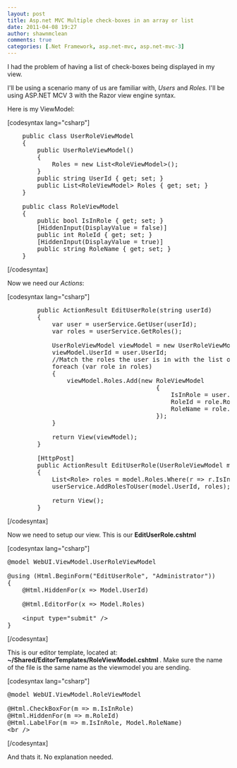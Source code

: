 ```yaml
---
layout: post
title: Asp.net MVC Multiple check-boxes in an array or list
date: 2011-04-08 19:27
author: shawnmclean
comments: true
categories: [.Net Framework, asp.net-mvc, asp.net-mvc-3]
---
```

I had the problem of having a list of check-boxes being displayed in my view.

I'll be using a scenario many of us are familiar with, <em>Users </em>and <em>Roles. </em>I'll be using ASP.NET MCV 3 with the Razor view engine syntax.

Here is my ViewModel:

[codesyntax lang="csharp"]
<pre>    public class UserRoleViewModel
    {
        public UserRoleViewModel()
        {
            Roles = new List&lt;RoleViewModel&gt;();
        }
        public string UserId { get; set; }
        public List&lt;RoleViewModel&gt; Roles { get; set; }
    }

    public class RoleViewModel
    {
        public bool IsInRole { get; set; }
        [HiddenInput(DisplayValue = false)]
        public int RoleId { get; set; }
        [HiddenInput(DisplayValue = true)]
        public string RoleName { get; set; }
    }</pre>
[/codesyntax]

Now we need our <em>Actions</em>:

[codesyntax lang="csharp"]
<pre>        public ActionResult EditUserRole(string userId)
        {
            var user = userService.GetUser(userId);
            var roles = userService.GetRoles();

            UserRoleViewModel viewModel = new UserRoleViewModel();
            viewModel.UserId = user.UserId;
            //Match the roles the user is in with the list of roles
            foreach (var role in roles)
            {
                viewModel.Roles.Add(new RoleViewModel
                                        {
                                            IsInRole = user.Roles.Any(r =&gt; r.RoleId == role.RoleId),
                                            RoleId = role.RoleId,
                                            RoleName = role.RoleName
                                        });
            }

            return View(viewModel);
        }

        [HttpPost]
        public ActionResult EditUserRole(UserRoleViewModel model)
        {
            List&lt;Role&gt; roles = model.Roles.Where(r =&gt; r.IsInRole).Select(r =&gt; new Role {RoleId = r.RoleId, RoleName = r.RoleName}).ToList();
            userService.AddRolesToUser(model.UserId, roles);

            return View();            
        }</pre>
[/codesyntax]

Now we need to setup our view. This is our <strong>EditUserRole.cshtml</strong>

[codesyntax lang="csharp"]
<pre>@model WebUI.ViewModel.UserRoleViewModel

@using (Html.BeginForm("EditUserRole", "Administrator"))
{
    @Html.HiddenFor(x =&gt; Model.UserId)

    @Html.EditorFor(x =&gt; Model.Roles)

    &lt;input type="submit" /&gt;
}</pre>
[/codesyntax]

This is our editor template, located at: <strong>~/Shared/EditorTemplates/RoleViewModel.cshtml </strong>. Make sure the name of the file is the same name as the viewmodel you are sending.

[codesyntax lang="csharp"]
<pre>@model WebUI.ViewModel.RoleViewModel

@Html.CheckBoxFor(m =&gt; m.IsInRole)
@Html.HiddenFor(m =&gt; m.RoleId)
@Html.LabelFor(m =&gt; m.IsInRole, Model.RoleName)
&lt;br /&gt;</pre>
[/codesyntax]

And thats it. No explanation needed.
